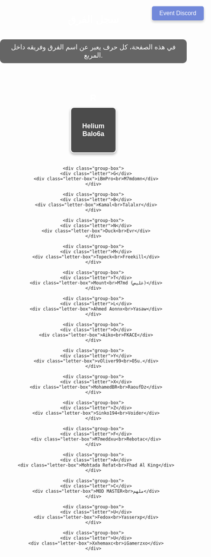 <!DOCTYPE html>
<html lang="ar">
<head>
  <meta charset="UTF-8">
  <meta name="viewport" content="width=device-width, initial-scale=1.0">
  <title>سجل الفرق</title>
  <style>
    body {
      font-family: Arial, sans-serif;
      text-align: center;
      margin: 0;
      padding: 0;
      background-image: url('https://cdn.discordapp.com/attachments/1347210215807778919/1347596399021396072/90a6462aa72d81e374a7fcc783c2d991.jpg?ex=67cc6672&is=67cb14f2&hm=002678f30ff61fbd4b7a3cf6ebc79835f6f6add4bbab1225261b8216b65ac4c4&');
      background-size: cover;
      background-attachment: fixed;
      background-position: center;
    }
    .intro {
      font-size: 18px;
      margin-bottom: 30px;
      color: #fff;
      background: rgba(0, 0, 0, 0.6);
      padding: 10px;
      display: inline-block;
      border-radius: 10px;
    }
    .discord-btn {
      position: absolute;
      top: 20px;
      left: 50%;
      transform: translateX(-50%);
      padding: 10px 20px;
      background-color: #7289da;
      color: white;
      font-size: 16px;
      border: none;
      border-radius: 5px;
      text-decoration: none;
      display: inline-block;
      box-shadow: 0px 4px 6px rgba(0, 0, 0, 0.2);
      transition: 0.3s;
    }
    .discord-btn:hover {
      background-color: #5b6eae;
    }
    .letter-container {
      display: flex;
      flex-wrap: wrap;
      justify-content: center;
      gap: 20px;
      margin-top: 50px;
    }
    .group-box {
      display: flex;
      flex-direction: column;
      align-items: center;
      gap: 10px;
    }
    .letter {
      font-size: 24px;
      font-weight: bold;
      color: white;
    }
    .letter-box {
      display: flex;
      flex-direction: column;
      justify-content: center;
      align-items: center;
      width: 120px;
      height: 120px;
      border: 2px solid #fff;
      font-size: 18px;
      background-color: rgba(0, 0, 0, 0.7);
      color: #fff;
      border-radius: 10px;
      font-weight: bold;
      box-shadow: 0px 4px 6px rgba(0, 0, 0, 0.3);
    }
  </style>
</head>
<body>

  <a href="https://discord.gg/Qgra58X5" class="discord-btn" target="_blank">
    Event Discord
  </a>
  
  <h1 style="color: white;">سجل الفرق</h1>
  
  <p class="intro">
    في هذه الصفحة، كل حرف يعبر عن اسم الفرق وفريقه داخل المربع.
  </p>

  <div class="letter-container">
    <div class="group-box">
      <div class="letter">R</div>
      <div class="letter-box">Helium<br>Balo6a</div>
    </div>

    <div class="group-box">
      <div class="letter">G</div>
      <div class="letter-box">iBmPro<br>M7mdomn</div>
    </div>

    <div class="group-box">
      <div class="letter">B</div>
      <div class="letter-box">Kamal<br>Talalxr</div>
    </div>

    <div class="group-box">
      <div class="letter">N</div>
      <div class="letter-box">Duck<br>Evr</div>
    </div>

    <div class="group-box">
      <div class="letter">M</div>
      <div class="letter-box">Topeck<br>Freekill</div>
    </div>

    <div class="group-box">
      <div class="letter">T</div>
      <div class="letter-box">Mount<br>M7md (غليص)</div>
    </div>

    <div class="group-box">
      <div class="letter">L</div>
      <div class="letter-box">Ahmed Aonnx<br>Yasaw</div>
    </div>

    <div class="group-box">
      <div class="letter">O</div>
      <div class="letter-box">Aiko<br>FKACE</div>
    </div>

    <div class="group-box">
      <div class="letter">Y</div>
      <div class="letter-box">vOliver99<br>O5u.</div>
    </div>

    <div class="group-box">
      <div class="letter">X</div>
      <div class="letter-box">MohamedBR<br>RaoufDz</div>
    </div>

    <div class="group-box">
      <div class="letter">Z</div>
      <div class="letter-box">Sinko194<br>Voider</div>
    </div>

    <div class="group-box">
      <div class="letter">F</div>
      <div class="letter-box">M7meddxu<br>Rebotac</div>
    </div>

    <div class="group-box">
      <div class="letter">A</div>
      <div class="letter-box">Mohtada Refat<br>Fhad Al King</div>
    </div>

    <div class="group-box">
      <div class="letter">C</div>
      <div class="letter-box">MOD MASTER<br>ملهم</div>
    </div>

    <div class="group-box">
      <div class="letter">U</div>
      <div class="letter-box">Fedox<br>Yasserxp</div>
    </div>

    <div class="group-box">
      <div class="letter">U</div>
      <div class="letter-box">Xxhemaxc<br>iGamerzxo</div>
    </div>
  </div>

</body>
</html>
